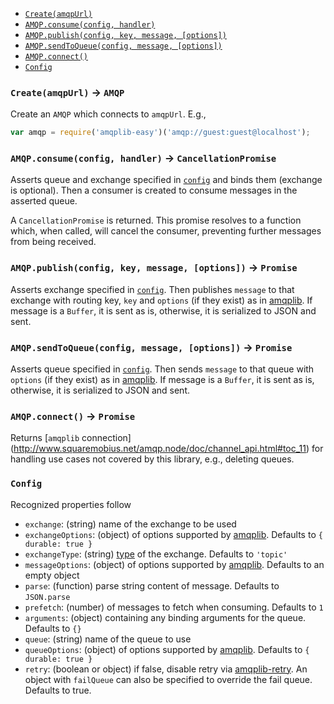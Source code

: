 - [`Create(amqpUrl)`](#createamqpurl---amqp)
- [`AMQP.consume(config, handler)`](#amqpconsumeconfig-handler---cancellationpromise)
- [`AMQP.publish(config, key, message, [options])`](#amqppublishconfig-key-message-options---promise)
- [`AMQP.sendToQueue(config, message, [options])`](#amqpsendtoqueueconfig-message-options---promise)
- [`AMQP.connect()`](#amqpconnect---promise)
- [`Config`](#config)

### `Create(amqpUrl)` -> `AMQP`
Create an `AMQP` which connects to `amqpUrl`. E.g.,
```javascript
var amqp = require('amqplib-easy')('amqp://guest:guest@localhost');
```

### `AMQP.consume(config, handler)` -> `CancellationPromise`
Asserts queue and exchange specified in [`config`](#config) and binds them
(exchange is optional). Then a consumer is created to consume messages in the
asserted queue.

A `CancellationPromise` is returned. This promise resolves to a function which,
when called, will cancel the consumer, preventing further messages from being
received.

### `AMQP.publish(config, key, message, [options])` -> `Promise`
Asserts exchange specified in [`config`](#config). Then publishes `message` to
that exchange with routing key, `key` and `options` (if they exist) as in
[amqplib](http://www.squaremobius.net/amqp.node/doc/channel_api.html#toc_60).
If message is a `Buffer`, it is sent as is, otherwise, it is serialized to JSON
and sent.

### `AMQP.sendToQueue(config, message, [options])` -> `Promise`
Asserts queue specified in [`config`](#config). Then sends `message` to that
queue with `options` (if they exist) as in
[amqplib](http://www.squaremobius.net/amqp.node/doc/channel_api.html#toc_60).
If message is a `Buffer`, it is sent as is, otherwise, it is serialized to JSON
and sent.

### `AMQP.connect()` -> `Promise`
Returns [`amqplib` connection]
(http://www.squaremobius.net/amqp.node/doc/channel_api.html#toc_11)
for handling use cases not covered by this library, e.g., deleting queues.

### `Config`
Recognized properties follow
- `exchange`: (string) name of the exchange to be used
- `exchangeOptions`: (object) of options supported by
  [amqplib](http://www.squaremobius.net/amqp.node/doc/channel_api.html#toc_45).
  Defaults to `{ durable: true }`
- `exchangeType`: (string)
  [type](https://www.rabbitmq.com/tutorials/amqp-concepts.html#exchanges) of
  the exchange. Defaults to `'topic'`
- `messageOptions`: (object) of options supported by
  [amqplib](http://www.squaremobius.net/amqp.node/doc/channel_api.html#toc_60).
  Defaults to an empty object
- `parse`: (function) parse string content of message. Defaults to `JSON.parse`
- `prefetch`: (number) of messages to fetch when consuming. Defaults to `1`
- `arguments`: (object) containing any binding arguments for the queue. Defaults to `{}`
- `queue`: (string) name of the queue to use
- `queueOptions`: (object) of options supported by
  [amqplib](http://www.squaremobius.net/amqp.node/doc/channel_api.html#toc_27).
  Defaults to `{ durable: true }`
- `retry`: (boolean or object) if false, disable retry via
  [amqplib-retry](https://www.npmjs.com/package/amqplib-retry). An object with
  `failQueue` can also be specified to override the fail queue. Defaults to
  true.
